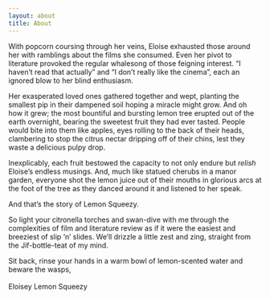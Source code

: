 ```yaml
---
layout: about
title: About
---
```

With popcorn coursing through her veins, Eloise exhausted those around her with ramblings about the films she consumed. Even her pivot to literature provoked the regular whalesong of those feigning interest. “I haven’t read that actually” and “I don’t really like the cinema”, each an ignored blow to her blind enthusiasm.  

Her exasperated loved ones gathered together and wept, planting the smallest pip in their dampened soil hoping a miracle might grow. And oh how it grew; the most bountiful and bursting lemon tree erupted out of the earth overnight, bearing the sweetest fruit they had ever tasted. People would bite into them like apples, eyes rolling to the back of their heads, clambering to stop the citrus nectar dripping off of their chins, lest they waste a delicious pulpy drop.   

Inexplicably, each fruit bestowed the capacity to not only endure but _relish_ Eloise’s endless musings. And, much like statued cherubs in a manor garden, everyone shot the lemon juice out of their mouths in glorious arcs at the foot of the tree as they danced around it and listened to her speak. 

And that’s the story of Lemon Squeezy.

So light your citronella torches and swan-dive with me through the complexities of film and literature review as if it were the easiest and breeziest of slip ‘n’ slides. We’ll drizzle a little zest and zing, straight from the Jif-bottle-teat of my mind. 

Sit back, rinse your hands in a warm bowl of lemon-scented water and beware the wasps,   
<br />Eloisey Lemon Squeezy

